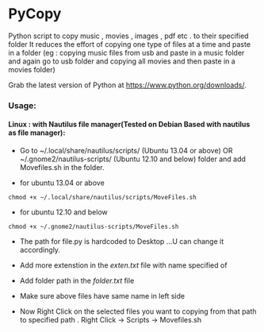 PyCopy
===================

Python script to copy music , movies , images , pdf etc . to their specified folder
It reduces the effort of copying  one type of files at a time and paste in a folder
(eg : copying music files from usb and paste in a music folder and again go to usb folder
and copying all movies and then paste in a movies folder)

Grab the latest version of Python at https://www.python.org/downloads/.

### Usage:

#### Linux : with Nautilus file manager(Tested on Debian Based with nautilus as file manager):
* Go to ~/.local/share/nautilus/scripts/ (Ubuntu 13.04 or above) OR ~/.gnome2/nautilus-scripts/ (Ubuntu 12.10 and below) folder and add Movefiles.sh in the folder.

* for ubuntu 13.04 or above 
```
chmod +x ~/.local/share/nautilus/scripts/MoveFiles.sh
```
* for ubuntu 12.10 and below
```
chmod +x ~/.gnome2/nautilus-scripts/MoveFiles.sh
```
* The path for file.py is hardcoded to Desktop ...U can change it accordingly.

* Add more extenstion in the *exten.txt* file with name specified of 

* Add folder path in the *folder.txt* file

* Make sure above files have same name in left side

* Now Right Click on the selected files you want to copying from that path to specified path . Right Click ->  Scripts -> Movefiles.sh
